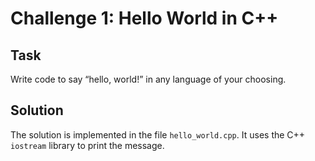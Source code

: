 # Challenge 1: Hello World in C++

## Task

Write code to say “hello, world!” in any language of your choosing.

## Solution

The solution is implemented in the file `hello_world.cpp`. It uses the C++ `iostream` library to print the message.

